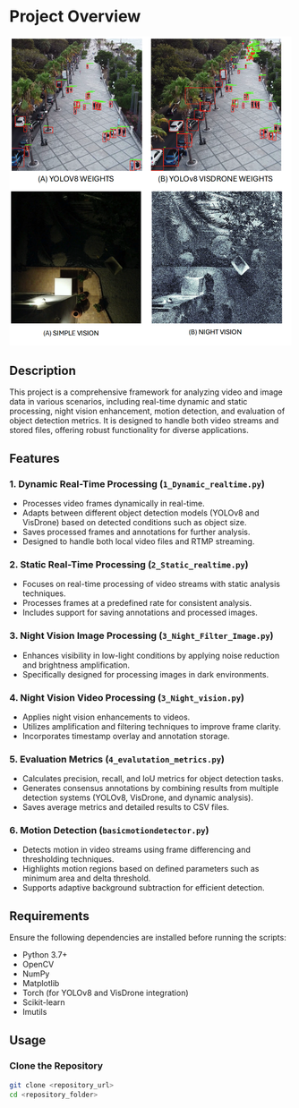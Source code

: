 # Project Overview

![Project Workflow](PROCESS.png)

## Description
This project is a comprehensive framework for analyzing video and image data in various scenarios, including real-time dynamic and static processing, night vision enhancement, motion detection, and evaluation of object detection metrics. It is designed to handle both video streams and stored files, offering robust functionality for diverse applications.

## Features

### 1. Dynamic Real-Time Processing (`1_Dynamic_realtime.py`)
- Processes video frames dynamically in real-time.
- Adapts between different object detection models (YOLOv8 and VisDrone) based on detected conditions such as object size.
- Saves processed frames and annotations for further analysis.
- Designed to handle both local video files and RTMP streaming.

### 2. Static Real-Time Processing (`2_Static_realtime.py`)
- Focuses on real-time processing of video streams with static analysis techniques.
- Processes frames at a predefined rate for consistent analysis.
- Includes support for saving annotations and processed images.

### 3. Night Vision Image Processing (`3_Night_Filter_Image.py`)
- Enhances visibility in low-light conditions by applying noise reduction and brightness amplification.
- Specifically designed for processing images in dark environments.

### 4. Night Vision Video Processing (`3_Night_vision.py`)
- Applies night vision enhancements to videos.
- Utilizes amplification and filtering techniques to improve frame clarity.
- Incorporates timestamp overlay and annotation storage.

### 5. Evaluation Metrics (`4_evalutation_metrics.py`)
- Calculates precision, recall, and IoU metrics for object detection tasks.
- Generates consensus annotations by combining results from multiple detection systems (YOLOv8, VisDrone, and dynamic analysis).
- Saves average metrics and detailed results to CSV files.

### 6. Motion Detection (`basicmotiondetector.py`)
- Detects motion in video streams using frame differencing and thresholding techniques.
- Highlights motion regions based on defined parameters such as minimum area and delta threshold.
- Supports adaptive background subtraction for efficient detection.

## Requirements

Ensure the following dependencies are installed before running the scripts:
- Python 3.7+
- OpenCV
- NumPy
- Matplotlib
- Torch (for YOLOv8 and VisDrone integration)
- Scikit-learn
- Imutils

## Usage

### Clone the Repository
```bash
git clone <repository_url>
cd <repository_folder>
